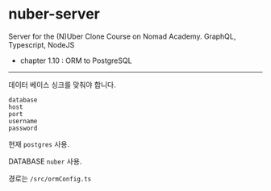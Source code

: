 # nuber-server
Server for the (N)Uber Clone Course on Nomad Academy. GraphQL, Typescript, NodeJS

- chapter 1.10 : ORM to PostgreSQL 

---

데이터 베이스 싱크를 맞춰야 합니다.
```
database
host
port
username
password
```

현재 `postgres` 사용.

DATABASE `nuber` 사용.

경로는 `/src/ormConfig.ts`